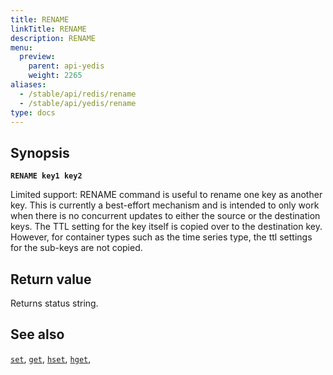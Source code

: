 ```yaml
---
title: RENAME
linkTitle: RENAME
description: RENAME
menu:
  preview:
    parent: api-yedis
    weight: 2265
aliases:
  - /stable/api/redis/rename
  - /stable/api/yedis/rename
type: docs
---
```


## Synopsis

**`RENAME key1 key2`**

Limited support: RENAME command is useful to rename one key as another key.
This is currently a best-effort mechanism and is intended to only work when there is
no concurrent updates to either the source or the destination keys. The TTL setting
for the key itself is copied over to the destination key. However, for container
types such as the time series type, the ttl settings for the sub-keys are not copied.

## Return value

Returns status string.

## See also

[`set`](../set/),
[`get`](../get/),
[`hset`](../hset/),
[`hget`](../hget/),
